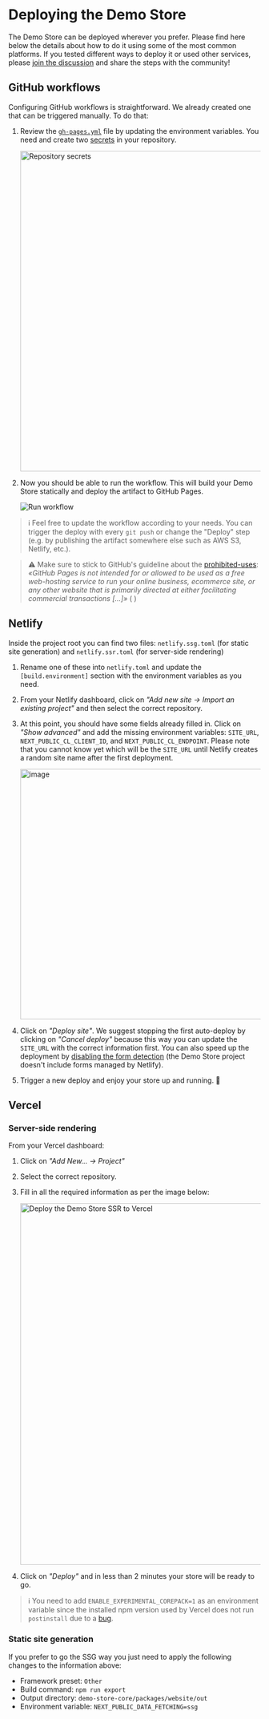 # Deploying the Demo Store

The Demo Store can be deployed wherever you prefer. Please find here below the details about how to do it using some of the most common platforms. If you tested different ways to deploy it or used other services, please [join the discussion](https://github.com/commercelayer/demo-store-core/discussions/new?category=show-and-tell) and share the steps with the community!

## GitHub workflows

Configuring GitHub workflows is straightforward. We already created one that can be triggered manually. To do that:

1. Review the [`gh-pages.yml`](.github/workflows/gh-pages.yml) file by updating the environment variables. You need and create two [secrets](https://docs.github.com/en/actions/security-guides/encrypted-secrets#creating-encrypted-secrets-for-a-repository) in your repository.

    <img width="640" alt="Repository secrets" src="https://user-images.githubusercontent.com/1681269/185638408-f5c68563-1197-436c-a2b0-9aaf0dfbc16a.png">

2. Now you should be able to run the workflow. This will build your Demo Store statically and deploy the artifact to GitHub Pages.

   ![Run workflow](https://user-images.githubusercontent.com/1681269/185639837-5b81186b-f5e7-43cd-bf7a-1c00f3b71b58.png)

> :information_source: Feel free to update the workflow according to your needs. You can trigger the deploy with every `git push` or change the "Deploy" step (e.g. by publishing the artifact somewhere else such as AWS S3, Netlify, etc.).

> :warning: Make sure to stick to GitHub's guideline about the [prohibited-uses](https://docs.github.com/en/pages/getting-started-with-github-pages/about-github-pages#prohibited-uses): _«GitHub Pages is not intended for or allowed to be used as a free web-hosting service to run your online business, ecommerce site, or any other website that is primarily directed at either facilitating commercial transactions [...]»_ ( )

## Netlify

Inside the project root you can find two files: `netlify.ssg.toml` (for static site generation) and `netlify.ssr.toml` (for server-side rendering)

1. Rename one of these into `netlify.toml` and update the `[build.environment]` section with the environment variables as you need.
2. From your Netlify dashboard, click on _"Add new site -> Import an existing project"_ and then select the correct repository.
3. At this point, you should have some fields already filled in. Click on _"Show advanced"_ and add the missing environment variables: `SITE_URL`, `NEXT_PUBLIC_CL_CLIENT_ID`, and `NEXT_PUBLIC_CL_ENDPOINT`. Please note that you cannot know yet which will be the `SITE_URL` until Netlify creates a random site name after the first deployment.

    <img width="500" alt="image" src="https://user-images.githubusercontent.com/1681269/186125308-c9f73c0c-29d2-4b92-a314-7b65e55ed7c1.png">

4. Click on _"Deploy site"_. We suggest stopping the first auto-deploy by clicking on _"Cancel deploy"_ because this way you can update the `SITE_URL` with the correct information first. You can also speed up the deployment by [disabling the form detection](https://docs.netlify.com/site-deploys/post-processing/form-detection/) (the Demo Store project doesn't include forms managed by Netlify).

5. Trigger a new deploy and enjoy your store up and running. :rocket:

## Vercel

### Server-side rendering

From your Vercel dashboard:

1. Click on _"Add New... -> Project"_
2. Select the correct repository.
3. Fill in all the required information as per the image below:

    <img width="722" alt="Deploy the Demo Store SSR to Vercel" src="https://user-images.githubusercontent.com/1681269/186161145-5c9b8ebc-6fc2-4642-9fcc-f64adcd2e55e.png">

4. Click on _"Deploy"_ and in less than 2 minutes your store will be ready to go.

> :information_source: You need to add `ENABLE_EXPERIMENTAL_COREPACK=1` as an environment variable since the installed npm version used by Vercel does not run `postinstall` due to a [bug](https://github.com/orgs/vercel/discussions/789).

### Static site generation

If you prefer to go the SSG way you just need to apply the following changes to the information above:

- Framework preset: `Other`
- Build command: `npm run export`
- Output directory: `demo-store-core/packages/website/out`
- Environment variable: `NEXT_PUBLIC_DATA_FETCHING=ssg`
